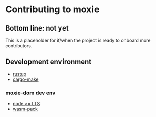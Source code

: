 # Contributing to moxie

## Bottom line: not yet

This is a placeholder for if/when the project is ready to onboard more contributors.

## Development environment

* [rustup](https://rustup.rs)
* [cargo-make](https://sagiegurari.github.io/cargo-make)

### moxie-dom dev env

* [node >= LTS](https://nodejs.org)
* [wasm-pack](https://rustwasm.github.io/wasm-pack/)